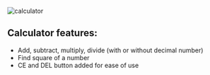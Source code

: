 ![calculator](https://github.com/user-attachments/assets/e3b26608-9f81-4076-8e40-8e70bc7d3559)

## Calculator features:
- Add, subtract, multiply, divide (with or without decimal number)
- Find square of a number
- CE and DEL button added for ease of use
